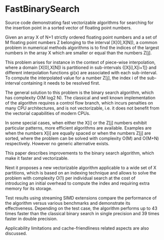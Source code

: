 # FastBinarySearch
Source code demonstrating fast vectorizable algorithms for searching for the insertion point in a sorted vector of floating point numbers.

Given an array X of N+1 strictly ordered floating point numbers and a set of M floating point numbers Z belonging to the interval [X[0],X[N]), a common problem in numerical methods algorithms is to find the indices of the largest numbers in the array X which are smaller or equal than the numbers Z[j].

This problem arises for instance in the context of piece-wise interpolation, where a domain [X[0],X[N]) is partitioned in sub-intervals {[X[i],X[i+1]} and different interpolation 
functions gi(x) are associated with each sub-interval. To compute the interpolated value for a number Z[j], the index i of the sub-interval containing it needs to be resolved first.

The general solution to this problem is the binary search algorithm, which has complexity O(M log2 N). The classical and well known implementation of the algorithm requires a control flow branch, which incurs penalties on many CPU architectures, and is not vectorizable, i.e. it does not benefit from the vectorial capabilities of modern CPUs.

In some special cases, when either the X[i] or the Z[j] numbers exhibit particular patterns, more efficient algorithms are available. Examples are when the numbers X[i] are equally spaced or when the numbers Z[j] are sorted, where the problem can be solved with complexity O(M) and O(M+N) respectively. However no generic alternative exists.

This paper describes improvements to the binary search algorithm, which make it faster and vectorizable.

Next it proposes a new vectorizable algorithm applicable to a wide set of X partitions, which is based on an indexing technique and allows to solve the problem with complexity O(1) per individual search at the cost of introducing an initial overhead to compute the index and requiring extra memory for its storage.

Test results using streaming SIMD extensions compare the performance of the algorithm versus various benchmarks and demonstrate its effectiveness. Depending on the test case, the algorithm performs up to 43 times faster than the classical binary search in single precision and 39 times faster in double precision.

Applicability limitations and cache-friendliness related aspects are also discussed.
